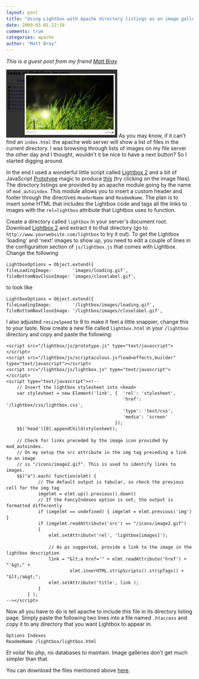 ```yaml
---
layout: post
title: "Using Lightbox with Apache directory listings as an image gallery"
date: 2009-03-01 22:10
comments: true
categories: apache
author: "Matt Bray"
---
```


_This is a guest post from my friend [Matt Bray][1]_

<img src="/images/lightbox-300x184.jpg" width="300" height="184" /> As you may know, if it can't find an `index.html` the apache web server will show a list of files in the current directory. I was browsing through lists of images on my file server the other day and I thought, wouldn't it be nice to have a next button? So I started digging around. 

In the end I used a wonderful little script called [Lightbox 2][2] and a bit of JavaScript [Prototype][3] magic to produce [this][4] (try clicking on the image files). The directory listings are provided by an apache module going by the name of `mod_autoindex`. This module allows you to insert a custom header and footer through the directives `HeaderName` and `ReadmeName`. The plan is to insert some HTML that includes the Lightbox code and tags all the links to images with the `rel=lightbox` attribute that Lightbox uses to function. 

<!--more-->

Create a directory called `lightbox` in your server's document root. Download [Lightbox 2][5] and extract it to that directory (go to `http://www.yourwebsite.com/lightbox` to try it out). To get the Lightbox 'loading' and 'next' images to show up, you need to edit a couple of lines in the configuration section of `js/lightbox.js` that comes with Lightbox. Change the following

    LightboxOptions = Object.extend({
    fileLoadingImage:        'images/loading.gif',
    fileBottomNavCloseImage: 'images/closelabel.gif',

to look like

    LightboxOptions = Object.extend({
    fileLoadingImage:        '/lightbox/images/loading.gif',
    fileBottomNavCloseImage: '/lightbox/images/closelabel.gif',

I also adjusted `resizeSpeed` to 9 to make it feel a little snappier, change this to your taste. Now create a new file called `lightbox.html` in your `/lightbox` directory and copy and paste the following:

    <script src="/lightbox/js/prototype.js" type="text/javascript"></script>
    <script src="/lightbox/js/scriptaculous.js?load=effects,builder" type="text/javascript"></script>
    <script src="/lightbox/js/lightbox.js" type="text/javascript"></script>
    <script type="text/javascript"><!--
        // Insert the lightbox stylesheet into <head>
        var stylesheet = new Element('link', {  'rel': 'stylesheet',
                                                'href': '/lightbox/css/lightbox.css',
                                                'type': 'text/css',
                                                'media': 'screen'
                                             });
        $$('head')[0].appendChild(stylesheet);

        // Check for links preceded by the image icon provided by mod_autoindex.
        // On my setup the src attribute in the img tag preceding a link to an image
        // is "/icons/image2.gif". This is used to identify links to images.
        $$("a").each( function(elmt) {
                // The default output is tabular, so check the previous cell for the img tag
                imgelmt = elmt.up().previous().down()
                // If the FancyIndexes option is set, the output is formatted differently
                if (imgelmt == undefined) { imgelmt = elmt.previous('img') }
                if (imgelmt.readAttribute('src') == "/icons/image2.gif")
                {
                    elmt.setAttribute('rel', 'lightbox[images]');

                    // As ps suggested, provide a link to the image in the lightbox description
                    link = "&lt;a href='" + elmt.readAttribute('href') + "'&gt;" + 
                            elmt.innerHTML.stripScripts().stripTags() + "&lt;/a&gt;";
                    elmt.setAttribute('title', link );
                }
            } );
    --></script>

Now all you have to do is tell apache to include this file in its directory listing page. Simply paste the following two lines into a file named `.htaccess` and copy it to any directory that you want Lightbox to appear in.

    Options Indexes
    ReadmeName /lightbox/lightbox.html

Et voila! No php, no databases to maintain. Image galleries don't get much simpler than that.

You can download the files mentioned above [here][6].

 [1]: http://mattjbray.com
 [2]: http://www.lokeshdhakar.com/projects/lightbox2/
 [3]: http://prototypejs.org
 [4]: http://bf.mattjbray.com/lightbox_images
 [5]: http://www.lokeshdhakar.com/projects/lightbox2/#download
 [6]: /files/lightbox1.zip
